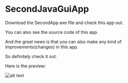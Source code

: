 # SecondJavaGuiApp

Download the SecondApp.exe file and check this app out.

You can also see the source code of this app.

And the great news is that you can also make any kind of improvements(changes) in this app.

So definitely check it out.

Here is the preview:

![alt text](https://i.ibb.co/kBnS7gv/preview.jpg)
